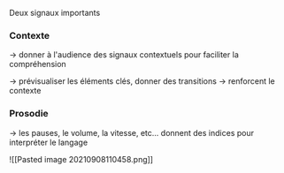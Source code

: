Deux signaux importants

### Contexte

-> donner à l'audience des signaux contextuels pour faciliter la compréhension

-> prévisualiser les éléments clés, donner des transitions -> renforcent le contexte

### Prosodie

-> les pauses, le volume, la vitesse, etc... donnent des indices pour interpréter le langage


![[Pasted image 20210908110458.png]]